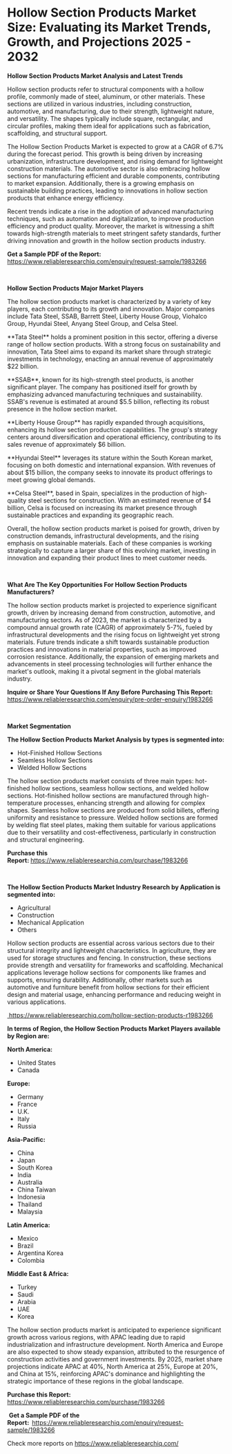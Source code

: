<p><h1>Hollow Section Products Market Size: Evaluating its Market Trends, Growth, and Projections 2025 - 2032</h1></p><p><strong>Hollow Section Products Market Analysis and Latest Trends</strong></p>
<p><p>Hollow section products refer to structural components with a hollow profile, commonly made of steel, aluminum, or other materials. These sections are utilized in various industries, including construction, automotive, and manufacturing, due to their strength, lightweight nature, and versatility. The shapes typically include square, rectangular, and circular profiles, making them ideal for applications such as fabrication, scaffolding, and structural support.</p><p>The Hollow Section Products Market is expected to grow at a CAGR of 6.7% during the forecast period. This growth is being driven by increasing urbanization, infrastructure development, and rising demand for lightweight construction materials. The automotive sector is also embracing hollow sections for manufacturing efficient and durable components, contributing to market expansion. Additionally, there is a growing emphasis on sustainable building practices, leading to innovations in hollow section products that enhance energy efficiency.</p><p>Recent trends indicate a rise in the adoption of advanced manufacturing techniques, such as automation and digitalization, to improve production efficiency and product quality. Moreover, the market is witnessing a shift towards high-strength materials to meet stringent safety standards, further driving innovation and growth in the hollow section products industry.</p></p>
<p><strong>Get a Sample PDF of the Report:&nbsp;</strong> <a href="https://www.reliableresearchiq.com/enquiry/request-sample/1983266?utm_campaign=3058&utm_medium=2&utm_source=Github&utm_content=ia&utm_term=03042025&utm_id=hollow-section-products">https://www.reliableresearchiq.com/enquiry/request-sample/1983266</a></p>
<p>&nbsp;</p>
<p><strong>Hollow Section Products Major Market Players</strong></p>
<p><p>The hollow section products market is characterized by a variety of key players, each contributing to its growth and innovation. Major companies include Tata Steel, SSAB, Barrett Steel, Liberty House Group, Viohalco Group, Hyundai Steel, Anyang Steel Group, and Celsa Steel. </p><p>**Tata Steel** holds a prominent position in this sector, offering a diverse range of hollow section products. With a strong focus on sustainability and innovation, Tata Steel aims to expand its market share through strategic investments in technology, enacting an annual revenue of approximately $22 billion.</p><p>**SSAB**, known for its high-strength steel products, is another significant player. The company has positioned itself for growth by emphasizing advanced manufacturing techniques and sustainability. SSAB's revenue is estimated at around $5.5 billion, reflecting its robust presence in the hollow section market.</p><p>**Liberty House Group** has rapidly expanded through acquisitions, enhancing its hollow section production capabilities. The group's strategy centers around diversification and operational efficiency, contributing to its sales revenue of approximately $6 billion.</p><p>**Hyundai Steel** leverages its stature within the South Korean market, focusing on both domestic and international expansion. With revenues of about $15 billion, the company seeks to innovate its product offerings to meet growing global demands.</p><p>**Celsa Steel**, based in Spain, specializes in the production of high-quality steel sections for construction. With an estimated revenue of $4 billion, Celsa is focused on increasing its market presence through sustainable practices and expanding its geographic reach.</p><p>Overall, the hollow section products market is poised for growth, driven by construction demands, infrastructural developments, and the rising emphasis on sustainable materials. Each of these companies is working strategically to capture a larger share of this evolving market, investing in innovation and expanding their product lines to meet customer needs.</p></p>
<p>&nbsp;</p>
<p><strong>What Are The Key Opportunities For Hollow Section Products Manufacturers?</strong></p>
<p><p>The hollow section products market is projected to experience significant growth, driven by increasing demand from construction, automotive, and manufacturing sectors. As of 2023, the market is characterized by a compound annual growth rate (CAGR) of approximately 5-7%, fueled by infrastructural developments and the rising focus on lightweight yet strong materials. Future trends indicate a shift towards sustainable production practices and innovations in material properties, such as improved corrosion resistance. Additionally, the expansion of emerging markets and advancements in steel processing technologies will further enhance the market's outlook, making it a pivotal segment in the global materials industry.</p></p>
<p><strong>Inquire or Share Your Questions If Any Before Purchasing This Report:</strong> <a href="https://www.reliableresearchiq.com/enquiry/pre-order-enquiry/1983266?utm_campaign=3058&utm_medium=2&utm_source=Github&utm_content=ia&utm_term=03042025&utm_id=hollow-section-products">https://www.reliableresearchiq.com/enquiry/pre-order-enquiry/1983266</a></p>
<p>&nbsp;</p>
<p><strong>Market Segmentation</strong></p>
<p><strong>The Hollow Section Products Market Analysis by types is segmented into:</strong></p>
<p><ul><li>Hot-Finished Hollow Sections</li><li>Seamless Hollow Sections</li><li>Welded Hollow Sections</li></ul></p>
<p><p>The hollow section products market consists of three main types: hot-finished hollow sections, seamless hollow sections, and welded hollow sections. Hot-finished hollow sections are manufactured through high-temperature processes, enhancing strength and allowing for complex shapes. Seamless hollow sections are produced from solid billets, offering uniformity and resistance to pressure. Welded hollow sections are formed by welding flat steel plates, making them suitable for various applications due to their versatility and cost-effectiveness, particularly in construction and structural engineering.</p></p>
<p><strong>Purchase this Report:&nbsp;</strong><a href="https://www.reliableresearchiq.com/purchase/1983266?utm_campaign=3058&utm_medium=2&utm_source=Github&utm_content=ia&utm_term=03042025&utm_id=hollow-section-products">https://www.reliableresearchiq.com/purchase/1983266</a></p>
<p>&nbsp;</p>
<p><strong>The Hollow Section Products Market Industry Research by Application is segmented into:</strong></p>
<p><ul><li>Agricultural</li><li>Construction</li><li>Mechanical Application</li><li>Others</li></ul></p>
<p><p>Hollow section products are essential across various sectors due to their structural integrity and lightweight characteristics. In agriculture, they are used for storage structures and fencing. In construction, these sections provide strength and versatility for frameworks and scaffolding. Mechanical applications leverage hollow sections for components like frames and supports, ensuring durability. Additionally, other markets such as automotive and furniture benefit from hollow sections for their efficient design and material usage, enhancing performance and reducing weight in various applications.</p></p>
<p><a href="https://www.reliableresearchiq.com/hollow-section-products-r1983266?utm_campaign=3058&utm_medium=2&utm_source=Github&utm_content=ia&utm_term=03042025&utm_id=hollow-section-products">&nbsp;https://www.reliableresearchiq.com/hollow-section-products-r1983266</a></p>
<p><strong>In terms of Region, the Hollow Section Products Market Players available by Region are:</strong></p>
<p>
    <p> <strong> North America: </strong>
        <ul>
            <li>United States</li>
            <li>Canada</li>
        </ul>
        </p> 
    <p> <strong> Europe: </strong>
        <ul>
            <li>Germany</li>
            <li>France</li>
            <li>U.K.</li>
            <li>Italy</li>
            <li>Russia</li>
        </ul>
        </p> 
    <p> <strong> Asia-Pacific: </strong>
        <ul>
            <li>China</li>
            <li>Japan</li>
            <li>South Korea</li>
            <li>India</li>
            <li>Australia</li>
            <li>China Taiwan</li>
            <li>Indonesia</li>
            <li>Thailand</li>
            <li>Malaysia</li>
        </ul>
        </p> 
    <p> <strong> Latin America: </strong>
        <ul>
            <li>Mexico</li>
            <li>Brazil</li>
            <li>Argentina Korea</li>
            <li>Colombia</li>
        </ul>
        </p> 
    <p> <strong> Middle East & Africa: </strong>
        <ul>
            <li>Turkey</li>
            <li>Saudi</li>
            <li>Arabia</li>
            <li>UAE</li>
            <li>Korea</li>
        </ul>
    </p>
    </p>
<p><p>The hollow section products market is anticipated to experience significant growth across various regions, with APAC leading due to rapid industrialization and infrastructure development. North America and Europe are also expected to show steady expansion, attributed to the resurgence of construction activities and government investments. By 2025, market share projections indicate APAC at 40%, North America at 25%, Europe at 20%, and China at 15%, reinforcing APAC's dominance and highlighting the strategic importance of these regions in the global landscape.</p></p>
<p><strong>Purchase this Report: </strong><a href="https://www.reliableresearchiq.com/purchase/1983266?utm_campaign=3058&utm_medium=2&utm_source=Github&utm_content=ia&utm_term=03042025&utm_id=hollow-section-products">https://www.reliableresearchiq.com/purchase/1983266</a></p>
<p>&nbsp;<strong>Get a Sample PDF of the Report:&nbsp;&nbsp;</strong><a href="https://www.reliableresearchiq.com/enquiry/request-sample/1983266?utm_campaign=3058&utm_medium=2&utm_source=Github&utm_content=ia&utm_term=03042025&utm_id=hollow-section-products">https://www.reliableresearchiq.com/enquiry/request-sample/1983266</a></p>
<p><strong></strong></p>
<p>Check more reports on <a href="https://www.reliableresearchiq.com/?utm_campaign=3058&utm_medium=2&utm_source=Github&utm_content=ia&utm_term=03042025&utm_id=hollow-section-products">https://www.reliableresearchiq.com/</a></p>